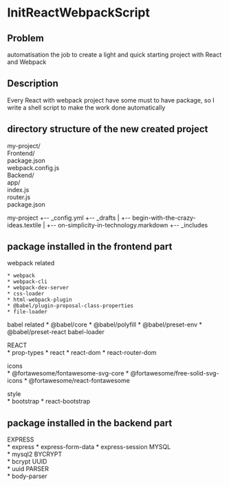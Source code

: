 # InitReactWebpackScript

## Problem
automatisation the job to create a light and quick starting project with React and Webpack

## Description
Every React with webpack project have some must to have package, so I write a shell script to make the work done automatically

## directory structure of the new created project
my-project/  
    Frontend/   
        package.json   
        webpack.config.js   
    Backend/   
        app/  
        index.js  
        router.js  
        package.json  

my-project
+-- _config.yml
+-- _drafts
|   +-- begin-with-the-crazy-ideas.textile
|   +-- on-simplicity-in-technology.markdown
+-- _includes
## package installed in the frontend part
webpack related   

    * webpack 
    * webpack-cli 
    * webpack-dev-server 
    * css-loader 
    * html-webpack-plugin 
    * @babel/plugin-proposal-class-properties 
    * file-loader

babel related 
    * @babel/core 
    * @babel/polyfill 
    * @babel/preset-env 
    * @babel/preset-react babel-loader

REACT   
    * prop-types 
    * react 
    * react-dom 
    * react-router-dom

icons   
    * @fortawesome/fontawesome-svg-core 
    * @fortawesome/free-solid-svg-icons 
    * @fortawesome/react-fontawesome

style   
    * bootstrap 
    * react-bootstrap

## package installed in the backend part
EXPRESS  
    * express 
    * express-form-data 
    * express-session
MYSQL   
    * mysql2
BYCRYPT   
    * bcrypt
UUID   
    * uuid
PARSER   
    * body-parser

